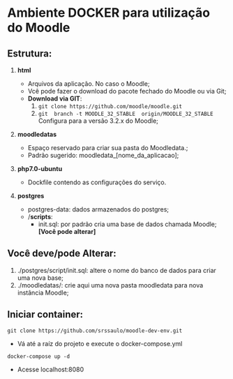Ambiente DOCKER para utilização do Moodle
=========================================

Estrutura:
----------------

1. **html**
    * Arquivos da aplicação. No caso o Moodle;
    * Vcê pode fazer o download do pacote fechado do Moodle ou via Git;
    * **Download via GIT**:
        1. ``git clone https://github.com/moodle/moodle.git``
        2. ``git  branch -t MOODLE_32_STABLE  origin/MOODLE_32_STABLE``  Configura para a versão 3.2.x do Moodle;
2. **moodledatas** 
    * Espaço reservado para criar sua pasta do Moodledata.;
    * Padrão sugerido: moodledata_[nome_da_aplicacao];
    
3. **php7.0-ubuntu**
    * Dockfile contendo as configurações do serviço.    

4. **postgres**
    * postgres-data: dados armazenados do postgres;
    * /**scripts**: 
        * init.sql: por padrão cria uma base de dados chamada Moodle; **[Você pode alterar]**
        
Você deve/pode Alterar:
------------------

1. ./postgres/script/init.sql: altere o nome do banco de dados para criar uma nova base;
2. ./moodledatas/: crie aqui uma nova pasta moodledata para nova instância Moodle;


Iniciar container:
--------------------
```git
git clone https://github.com/srssaulo/moodle-dev-env.git
```
 - Vá até a raíz do projeto e execute o docker-compose.yml
 
```docker
docker-compose up -d
```
 - Acesse localhost:8080

